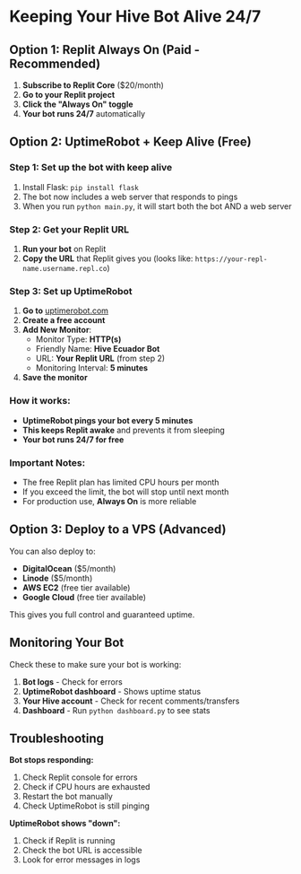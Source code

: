 # Keeping Your Hive Bot Alive 24/7

## Option 1: Replit Always On (Paid - Recommended)

1. **Subscribe to Replit Core** ($20/month)
2. **Go to your Replit project**
3. **Click the "Always On" toggle**
4. **Your bot runs 24/7** automatically

## Option 2: UptimeRobot + Keep Alive (Free)

### Step 1: Set up the bot with keep alive
1. Install Flask: `pip install flask`
2. The bot now includes a web server that responds to pings
3. When you run `python main.py`, it will start both the bot AND a web server

### Step 2: Get your Replit URL
1. **Run your bot** on Replit
2. **Copy the URL** that Replit gives you (looks like: `https://your-repl-name.username.repl.co`)

### Step 3: Set up UptimeRobot
1. **Go to** [uptimerobot.com](https://uptimerobot.com) 
2. **Create a free account**
3. **Add New Monitor**:
   - Monitor Type: **HTTP(s)**
   - Friendly Name: **Hive Ecuador Bot**
   - URL: **Your Replit URL** (from step 2)
   - Monitoring Interval: **5 minutes**
4. **Save the monitor**

### How it works:
- **UptimeRobot pings your bot every 5 minutes**
- **This keeps Replit awake** and prevents it from sleeping
- **Your bot runs 24/7 for free**

### Important Notes:
- The free Replit plan has limited CPU hours per month
- If you exceed the limit, the bot will stop until next month
- For production use, **Always On** is more reliable

## Option 3: Deploy to a VPS (Advanced)

You can also deploy to:
- **DigitalOcean** ($5/month)
- **Linode** ($5/month) 
- **AWS EC2** (free tier available)
- **Google Cloud** (free tier available)

This gives you full control and guaranteed uptime.

## Monitoring Your Bot

Check these to make sure your bot is working:
1. **Bot logs** - Check for errors
2. **UptimeRobot dashboard** - Shows uptime status
3. **Your Hive account** - Check for recent comments/transfers
4. **Dashboard** - Run `python dashboard.py` to see stats

## Troubleshooting

**Bot stops responding:**
1. Check Replit console for errors
2. Check if CPU hours are exhausted
3. Restart the bot manually
4. Check UptimeRobot is still pinging

**UptimeRobot shows "down":**
1. Check if Replit is running
2. Check the bot URL is accessible
3. Look for error messages in logs
